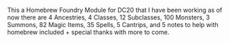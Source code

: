 This a Homebrew Foundry Module for DC20 that I have been working as of now there are 4 Ancestries, 4 Classes, 12 Subclasses, 100 Monsters, 3 Summons, 82 Magic Items, 35 Spells, 5 Cantrips, and 5 notes to help with homebrew included + special thanks with more to come.
